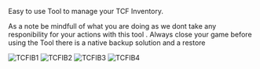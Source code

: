 Easy to use Tool to manage your TCF Inventory.

As a note be mindfull of what you are doing as we dont take any responibility for your actions with this tool .
Always close your game before using the Tool 
there is a native backup solution and a restore

![TCFIB1](https://github.com/user-attachments/assets/4efa2db5-4064-40f6-8f3b-27337eeaad43)
![TCFIB2](https://github.com/user-attachments/assets/f02d6dc3-a6b0-44c4-98ee-bc7c96cea219)
![TCFIB3](https://github.com/user-attachments/assets/4174ff42-72a8-44a5-a8b5-dec88435ec6c)
![TCFIB4](https://github.com/user-attachments/assets/e0a6b803-48fb-4286-abc2-adb8828e9d98)

